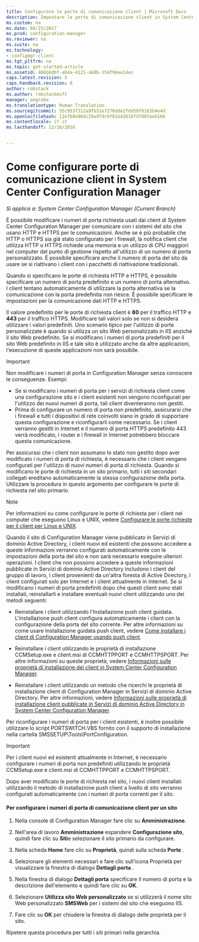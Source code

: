 ```yaml
---
title: Configurare le porte di comunicazione client | Microsoft Docs
description: Impostare le porte di comunicazione client in System Center Configuration Manager.
ms.custom: na
ms.date: 04/23/2017
ms.prod: configuration-manager
ms.reviewer: na
ms.suite: na
ms.technology:
- configmgr-client
ms.tgt_pltfrm: na
ms.topic: get-started-article
ms.assetid: 406bbdbf-ab4a-4121-a68b-154f96ea14ec
caps.latest.revision: 5
caps.handback.revision: 0
author: robstack
ms.author: robstackmsft
manager: angrobe
ms.translationtype: Human Translation
ms.sourcegitcommit: 55c953f312a9fb31e7276dde2fdd59f8183b4e4d
ms.openlocfilehash: 12e7b8e96dc29a97dc9f81b43618fd7d0faeb1bb
ms.contentlocale: it-it
ms.lasthandoff: 12/16/2016


---
```

# <a name="how-to-configure-client-communication-ports-in-system-center-configuration-manager"></a>Come configurare porte di comunicazione client in System Center Configuration Manager

*Si applica a: System Center Configuration Manager (Current Branch)*

È possibile modificare i numeri di porta richiesta usati dai client di System Center Configuration Manager per comunicare con i sistemi del sito che usano HTTP e HTTPS per le comunicazioni. Anche se è più probabile che HTTP o HTTPS sia già stato configurato per i firewall, la notifica client che utilizza HTTP o HTTPS richiede una memoria e un utilizzo di CPU maggiori nel computer del punto di gestione rispetto all'utilizzo di un numero di porta personalizzato. È possibile specificare anche il numero di porta del sito da usare se si riattivano i client con i pacchetti di riattivazione tradizionali.  

 Quando si specificano le porte di richiesta HTTP e HTTPS, è possibile specificare un numero di porta predefinito e un numero di porta alternativo. I client tentano automaticamente di utilizzare la porta alternativa se la comunicazione con la porta predefinita non riesce. È possibile specificare le impostazioni per la comunicazione dati HTTP e HTTPS.  

 Il valore predefinito per le porte di richiesta client è **80** per il traffico HTTP e **443** per il traffico HTTPS. Modificare tali valori solo se non si desidera utilizzare i valori predefiniti. Uno scenario tipico per l'utilizzo di porte personalizzate è quando si utilizza un sito Web personalizzato in IIS anziché il sito Web predefinito. Se si modificano i numeri di porta predefiniti per il sito Web predefinito in IIS e tale sito è utilizzato anche da altre applicazioni, l'esecuzione di queste applicazioni non sarà possibile.  

> [!IMPORTANT]  
>  Non modificare i numeri di porta in Configuration Manager senza conoscere le conseguenze. Esempi:  
>   
>  -   Se si modificano i numeri di porta per i servizi di richiesta client come una configurazione sito e i client esistenti non vengono riconfigurati per l'utilizzo dei nuovi numeri di porta, tali client diventeranno non gestiti.  
> -   Prima di configurare un numero di porta non predefinito, assicurarsi che i firewall e tutti i dispositivi di rete coinvolti siano in grado di supportare questa configurazione e riconfigurarli come necessario. Se i client verranno gestiti in Internet e il numero di porta HTTPS predefinito 443 verrà modificato, i router e i firewall in Internet potrebbero bloccare questa comunicazione.  

 Per assicurasi che i client non assumano lo stato non gestito dopo aver modificato i numeri di porta di richiesta, è necessario che i client vengano configurati per l'utilizzo di nuovi numeri di porta di richiesta. Quando si modificano le porte di richiesta in un sito primario, tutti i siti secondari collegati ereditano automaticamente la stessa configurazione della porta. Utilizzare la procedura in questo argomento per configurare le porte di richiesta nel sito primario.  

> [!NOTE]  
>  Per informazioni su come configurare le porte di richiesta per i client nei computer che eseguono Linux e UNIX, vedere [Configurare le porte richieste per il client per Linux e UNIX](../../../core/clients/deploy/deploy-clients-to-unix-and-linux-servers.md#BKMK_ConfigLnUClientCommuincations).  

 Quando il sito di Configuration Manager viene pubblicato in Servizi di dominio Active Directory, i client nuovi ed esistenti che possono accedere a queste informazioni verranno configurati automaticamente con le impostazioni della porta del sito e non sarà necessario eseguire ulteriori operazioni. I client che non possono accedere a queste informazioni pubblicate in Servizi di dominio Active Directory includono i client del gruppo di lavoro, i client provenienti da un'altra foresta di Active Directory, i client configurati solo per Internet e i client attualmente in Internet. Se si modificano i numeri di porta predefiniti dopo che questi client sono stati installati, reinstallarli e installare eventuali nuovi client utilizzando uno dei metodi seguenti:  

-   Reinstallare i client utilizzando l'Installazione push client guidata. L'installazione push client configura automaticamente i client con la configurazione della porta del sito corrente. Per altre informazioni su come usare Installazione guidata push client, vedere [Come installare i client di Configuration Manager usando push client](../../../core/clients/deploy/deploy-clients-to-windows-computers.md#BKMK_ClientPush).  

-   Reinstallare i client utilizzando le proprietà di installazione CCMSetup.exe e client.msi di CCMHTTPPORT e CCMHTTPSPORT. Per altre informazioni su queste proprietà, vedere [Informazioni sulle proprietà di installazione del client in System Center Configuration Manager](../../../core/clients/deploy/about-client-installation-properties.md).  

-   Reinstallare i client utilizzando un metodo che ricerchi le proprietà di installazione client di Configuration Manager in Servizi di dominio Active Directory. Per altre informazioni, vedere [Informazioni sulle proprietà di installazione client pubblicate in Servizi di dominio Active Directory in System Center Configuration Manager](../../../core/clients/deploy/about-client-installation-properties-published-to-active-directory-domain-services.md).  

 Per riconfigurare i numeri di porta per i client esistenti, è inoltre possibile utilizzare lo script PORTSWITCH.VBS fornito con il supporto di installazione nella cartella SMSSETUP\Tools\PortConfiguration.  

> [!IMPORTANT]  
>  Per i client nuovi ed esistenti attualmente in Internet, è necessario configurare i numeri di porta non predefiniti utilizzando le proprietà CCMSetup.exe e client.msi di CCMHTTPPORT e CCMHTTPSPORT.  

 Dopo aver modificato le porte di richiesta nel sito, i nuovi client installati utilizzando il metodo di installazione push client a livello di sito verranno configurati automaticamente con i numeri di porta correnti per il sito.  

#### <a name="to-configure-the-client-communication-port-numbers-for-a-site"></a>Per configurare i numeri di porta di comunicazione client per un sito  

1.  Nella console di Configuration Manager fare clic su **Amministrazione**.  

2.  Nell'area di lavoro **Amministrazione** espandere **Configurazione sito**, quindi fare clic su **Siti**e selezionare il sito primario da configurare.  

3.  Nella scheda **Home** fare clic su **Proprietà**, quindi sulla scheda **Porte** .  

4.  Selezionare gli elementi necessari e fare clic sull'icona Proprietà per visualizzare la finestra di dialogo **Dettagli porta** .  

5.  Nella finestra di dialogo **Dettagli porta** specificare il numero di porta e la descrizione dell'elemento e quindi fare clic su **OK**.  

6.  Selezionare **Utilizza sito Web personalizzato** se si utilizzerà il nome sito Web personalizzato **SMSWeb** per i sistemi del sito che eseguono IIS.  

7.  Fare clic su **OK** per chiudere la finestra di dialogo delle proprietà per il sito.  

 Ripetere questa procedura per tutti i siti primari nella gerarchia.

